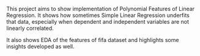 
This project aims to show implementation of Polynomial Features of Linear Regression. It shows how sometimes Simple Linear Regression underfits that data, especially when dependent and independent variables are not linearly correlated.

It also shows EDA of the features of fifa dataset and highlights some insights developed as well.
